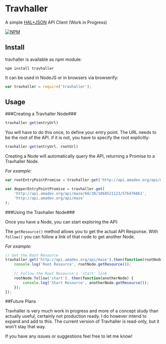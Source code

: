 # Travhaller
A simple [HAL+JSON](http://stateless.co/hal_specification.html) API Client (Work in Progress)

[![NPM](https://nodei.co/npm/travhaller.png?downloads=true&stars=true)](https://nodei.co/npm/travhaller/)

## Install

travhaller is available as npm module:

```
npm install travhaller
```

It can be used in NodeJS or in browsers via browserify:

```javascript
var travhaller = require('travhaller');
```

## Usage

###Creating a Travhaller Node###


```javascript
travhaller.get(entryUrl)
```

You will have to do this once, to define your entry point. The URL needs to be the root of the API. if it is not, you have to specify the root explicitly:

```javascript
travhaller.get(entryUrl, rootUrl)
```

Creating a Node will automatically query the API, returning a Promise to a Travhaller Node.

*For example:*

```javascript
var rootEntryPointPromise = travhaller.get('http://api.amadev.org/api/maze');

var depperEntryPointPromise = travhaller.get(
	'http://api.amadev.org/api/maze/60/30/1868521123/576476861', 
    'http://api.amadev.org/api/maze'
);
```

###Using the Travhaller Node###

Once you have a Node, you can start exploring the API:

The `getResource()` method allows you to get the actual API Response. With `follow()` you can follow a link of that node to get another Node. 

*For example:*

```javascript
// Get the Root Resource
travhaller.get('http://api.amadev.org/api/maze').then(function(rootNode) {
    console.log('Root Resource', rootNode.getResource());
    
    // Follow the Root Resource's 'start' link
    rootNode.follow('start'). then(function(anotherNode) {
        console.log('Start Resource', anotherNode.getResource());
    });
});
```

##Future Plans

Travhaller is very much work in progress and more of a concept study than actually useful, certainly not production ready. I do however intend to expand and add to this. The current version of Travhaller is read-only, but it won't stay that way. 

If you have any issues or suggestions feel free to let me know!